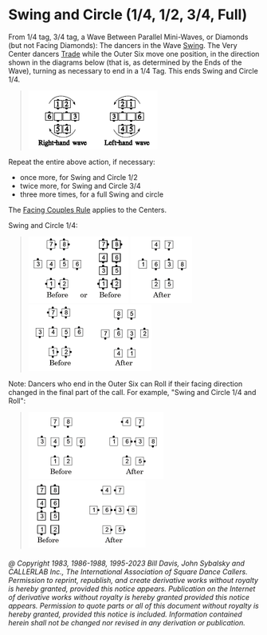 
# Swing and Circle (1/4, 1/2, 3/4, Full)

From 1/4 tag, 3/4 tag, a Wave Between Parallel Mini-Waves,
or Diamonds (but not Facing Diamonds):
The dancers in the Wave [Swing](../a2/slip.md). The Very Center
dancers [Trade](../b2/trade.md) while the Outer Six move
one position, in the direction shown in the
diagrams below (that is, as determined by the Ends of the Wave),
turning as necessary to end in a 1/4 Tag.
This ends Swing and Circle 1/4.

> 
> ![alt](swing_and_circle_1.png)
> 

Repeat the entire above action, if necessary:

- once more, for Swing and Circle 1/2
- twice more, for Swing and Circle 3/4
- three more times, for a full Swing and circle

The [Facing Couples Rule](../b2/facing_couples_rule.md) applies to the Centers.

Swing and Circle 1/4:

> 
> ![alt](swing_and_circle_2a.png)
> ![alt](swing_and_circle_2b.png)  
> ![alt](swing_and_circle_3.png)
> 

Note: Dancers who end in the Outer Six can Roll
if their facing direction changed in the final part of the call.
For example, "Swing and Circle 1/4 and Roll":

> 
> ![alt](swing_and_circle_4.png)
> ![alt](swing_and_circle_5.png)
> 

###### @ Copyright 1983, 1986-1988, 1995-2023 Bill Davis, John Sybalsky and CALLERLAB Inc., The International Association of Square Dance Callers. Permission to reprint, republish, and create derivative works without royalty is hereby granted, provided this notice appears. Publication on the Internet of derivative works without royalty is hereby granted provided this notice appears. Permission to quote parts or all of this document without royalty is hereby granted, provided this notice is included. Information contained herein shall not be changed nor revised in any derivation or publication.
